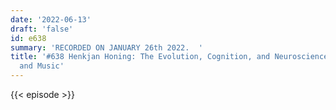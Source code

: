 ```yaml
---
date: '2022-06-13'
draft: 'false'
id: e638
summary: 'RECORDED ON JANUARY 26th 2022.  '
title: '#638 Henkjan Honing: The Evolution, Cognition, and Neuroscience of Musicality
  and Music'
---
```

{{< episode >}}
